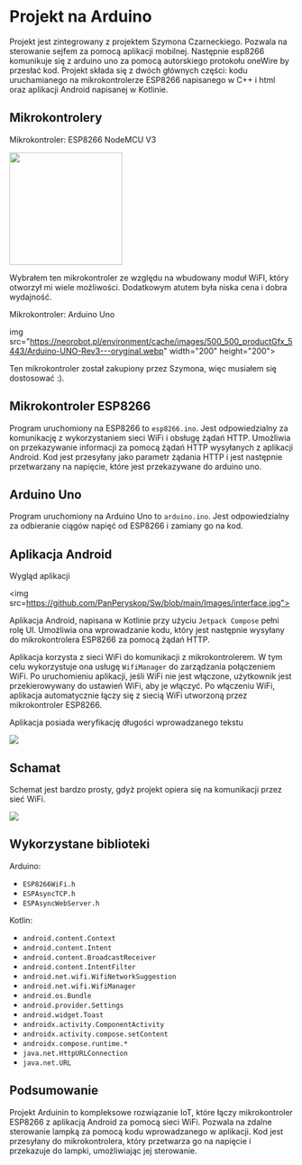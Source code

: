 # Projekt na Arduino

Projekt jest zintegrowany z projektem Szymona Czarneckiego. Pozwala na sterowanie sejfem za pomocą aplikacji mobilnej. Następnie esp8266 komunikuje się z arduino uno za pomocą autorskiego protokołu oneWire by przesłać kod. 
Projekt składa się z dwóch głównych części: kodu uruchamianego na mikrokontrolerze ESP8266 napisanego w C++ i html oraz aplikacji Android napisanej w Kotlinie.

## Mikrokontrolery

Mikrokontroler: ESP8266 NodeMCU V3

<img src="https://a.allegroimg.com/s720/11ebb2/96aa321f471b9d865260ebe84031/Modul-WiFi-ESP8266-NodeMcu-V3-IoT.jpg" width="200" height="200">

Wybrałem ten mikrokontroler ze względu na wbudowany moduł WiFI, który otworzył mi wiele możliwości. Dodatkowym atutem była niska cena i dobra wydajność.

Mikrokontroler: Arduino Uno

img src="https://neorobot.pl/environment/cache/images/500_500_productGfx_5443/Arduino-UNO-Rev3---oryginal.webp" width="200" height="200">

Ten mikrokontroler został zakupiony przez Szymona, więc musiałem się dostosować :).

## Mikrokontroler ESP8266

Program uruchomiony na ESP8266 to `esp8266.ino`. Jest odpowiedzialny za komunikację z wykorzystaniem sieci WiFi i obsługę żądań HTTP. Umożliwia on przekazywanie informacji za pomocą żądań HTTP wysyłanych z aplikacji Android. Kod jest przesyłany jako parametr żądania HTTP i jest następnie przetwarzany na napięcie, które jest przekazywane do arduino uno.

## Arduino Uno

Program uruchomiony na Arduino Uno to `arduino.ino`. Jest odpowiedzialny za odbieranie ciągów napięć od ESP8266 i zamiany go na kod.

## Aplikacja Android

Wygląd aplikacji

<img src=https://github.com/PanPeryskop/Sw/blob/main/Images/interface.jpg">

Aplikacja Android, napisana w Kotlinie przy użyciu `Jetpack Compose` pełni rolę UI. Umożliwia ona wprowadzanie kodu, który jest następnie wysyłany do mikrokontrolera ESP8266 za pomocą żądań HTTP.

Aplikacja korzysta z sieci WiFi do komunikacji z mikrokontrolerem. W tym celu wykorzystuje ona usługę `WifiManager` do zarządzania połączeniem WiFi. Po uruchomieniu aplikacji, jeśli WiFi nie jest włączone, użytkownik jest przekierowywany do ustawień WiFi, aby je włączyć. Po włączeniu WiFi, aplikacja automatycznie łączy się z siecią WiFi utworzoną przez mikrokontroler ESP8266.

Aplikacja posiada weryfikację długości wprowadzanego tekstu

<img src="https://github.com/PanPeryskop/Sw/blob/main/Images/verif.jpg">

## Schamat

Schemat jest bardzo prosty, gdyż projekt opiera się na komunikacji przez sieć WiFi.

<img src="https://github.com/PanPeryskop/Sw/blob/main/Images/UI.jpg">

## Wykorzystane biblioteki

Arduino:
- `ESP8266WiFi.h` 
- `ESPAsyncTCP.h`
- `ESPAsyncWebServer.h`

Kotlin:
- `android.content.Context`
- `android.content.Intent`
- `android.content.BroadcastReceiver`
- `android.content.IntentFilter`
- `android.net.wifi.WifiNetworkSuggestion`
- `android.net.wifi.WifiManager`
- `android.os.Bundle`
- `android.provider.Settings`
- `android.widget.Toast`
- `androidx.activity.ComponentActivity`
- `androidx.activity.compose.setContent`
- `androidx.compose.runtime.*`
- `java.net.HttpURLConnection`
- `java.net.URL`


## Podsumowanie

Projekt Arduinin to kompleksowe rozwiązanie IoT, które łączy mikrokontroler ESP8266 z aplikacją Android za pomocą sieci WiFi. Pozwala na zdalne sterowanie lampką za pomocą kodu wprowadzanego w aplikacji. Kod jest przesyłany do mikrokontrolera, który przetwarza go na napięcie i przekazuje do lampki, umożliwiając jej sterowanie.